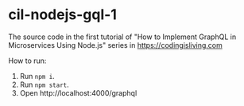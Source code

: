 # cil-nodejs-gql-1
The source code in the first tutorial of "How to Implement GraphQL in Microservices Using Node.js" series in https://codingisliving.com

How to run:
1. Run `npm i`.
2. Run `npm start`.
3. Open http://localhost:4000/graphql
